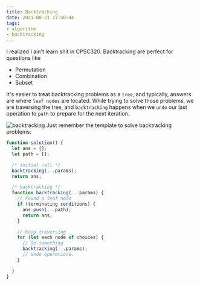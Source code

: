 ```yaml
---
title: Backtracking
date: 2021-08-21 17:50:44
tags:
- algorithm
- backtracking
---
```

I realized I ain't learn shit in CPSC320.
Backtracking are perfect for questions like
- Permutation
- Combination
- Subset

It's easier to treat backtracking problems as a `tree`, and typically, answers are where `leaf nodes` are located. While trying to solve those problems, we are traversing the tree, and `backtracking` happens when we `undo` our last operation to `path` to prepare for the next iteration.

![backtracking](https://i.ibb.co/mSfY83s/autodraw-8-21-2021.png)
Just remember the template to solve backtracking problems:
```javascript
function solution() {
  let ans = [];
  let path = [];

  /* initial call */
  backtracking(...params);
  return ans;

  /* backtracking */
  function backtracking(...params) {
    // Found a leaf node
    if (terminating conditions) {
      ans.push(...path);
      return ans;
    }

    // Keep traversing
    for (let each node of choices) {
      // Do something
      backtracking(...params);
      // Undo operations.
    }

  }
}
```
